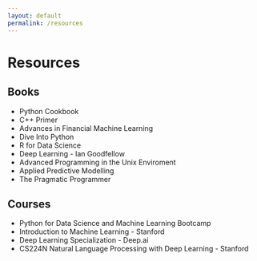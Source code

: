 ```yaml
---
layout: default
permalink: /resources
---
```


# Resources

## Books
* Python Cookbook
* C++ Primer
* Advances in Financial Machine Learning
* Dive Into Python
* R for Data Science
* Deep Learning - Ian Goodfellow
* Advanced Programming in the Unix Enviroment
* Applied Predictive Modelling
* The Pragmatic Programmer

## Courses
* Python for Data Science and Machine Learning Bootcamp
* Introduction to Machine Learning - Stanford
* Deep Learning Specialization - Deep.ai
* CS224N Natural Language Processing with Deep Learning - Stanford

